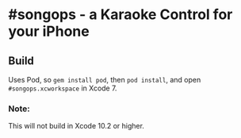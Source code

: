# #songops - a Karaoke Control for your iPhone

## Build

Uses Pod, so `gem install pod`, then `pod install`, and open `#songops.xcworkspace` in Xcode 7.

### Note:

This will not build in Xcode 10.2 or higher.
